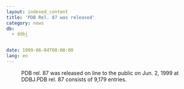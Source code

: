 ```yaml
---
layout: indexed_content
title: 'PDB Rel. 87 was released'
category: news
db:
  - ddbj


date: 1999-06-04T00:00:00
lang: en
---
```


<dd>PDB rel. 87 was released on line to the public on Jun. 2, 1999 at DDBJ.PDB rel. 87 consists of 9,179 entries.</dd>
